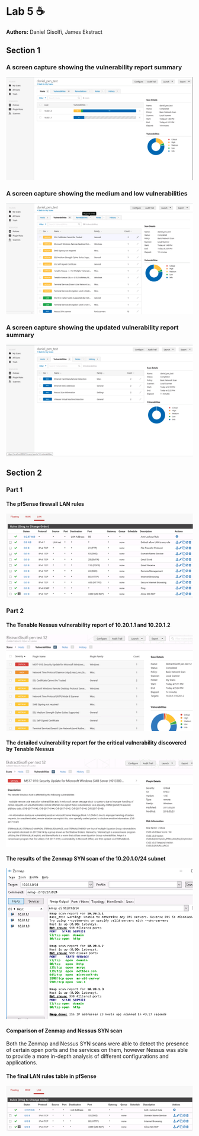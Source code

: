 # Lab 5 :coffee:

**Authors:** Daniel Gisolfi, James Ekstract

## Section 1

### A screen capture showing the vulnerability report summary

![vulnerability_report_summary.png](./imgs/vulnerability_report_summary.png)

### A screen capture showing the medium and low vulnerabilities

![medium_and_low_vulnerabilities.png](./imgs/medium_and_low_vulnerabilities.png)

### A screen capture showing the updated vulnerability report summary

![updated_vulnerability_report.png](./imgs/updated_vulnerability_report.png)





## Section 2

### Part 1



#### The pfSense firewall LAN rules

![](imgs/2.1.1.png)



### Part 2

#### The Tenable Nessus vulnerability report of 10.20.1.1 and 10.20.1.2

![](imgs/2.2.1.png)



#### The detailed vulnerability report for the critical vulnerability discovered by Tenable Nessus

![](imgs/2.2.2.png)



#### The results of the Zenmap SYN scan of the 10.20.1.0/24 subnet

![](imgs/2.2.3.png)





#### Comparison of Zenmap and Nessus SYN scan

Both the Zenmap and Nessus SYN scans were able to detect the presence of certain open ports and the services on them, however Nessus was able to provide a more in-depth analysis of different configurations and applications.



#### The final LAN rules table in pfSense

![](imgs/2.2.4.png)